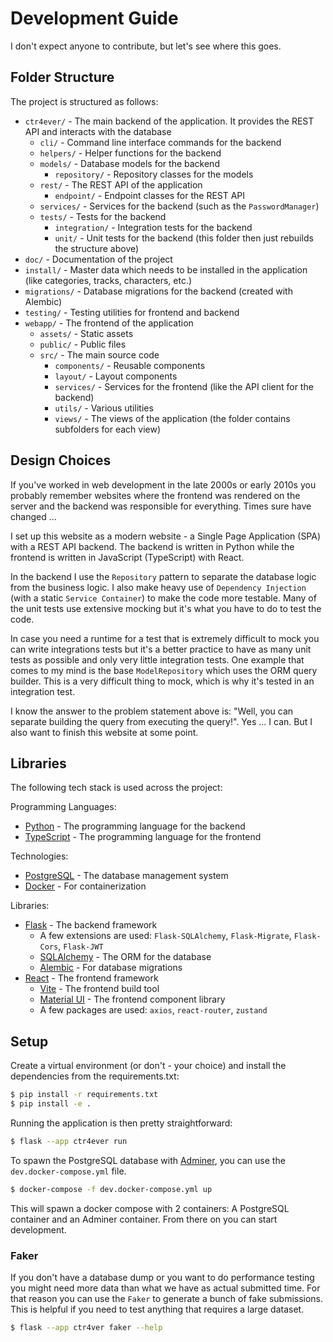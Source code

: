 # Development Guide

I don't expect anyone to contribute, but let's see where this goes.

## Folder Structure

The project is structured as follows:

* `ctr4ever/` - The main backend of the application. It provides the REST API and interacts with the database
    * `cli/` - Command line interface commands for the backend
    * `helpers/` - Helper functions for the backend
    * `models/` - Database models for the backend
      * `repository/` - Repository classes for the models
    * `rest/` - The REST API of the application
      * `endpoint/` - Endpoint classes for the REST API
    * `services/` - Services for the backend (such as the `PasswordManager`)
    * `tests/` - Tests for the backend
      * `integration/` - Integration tests for the backend
      * `unit/` - Unit tests for the backend (this folder then just rebuilds the structure above)
* `doc/` - Documentation of the project
* `install/` - Master data which needs to be installed in the application (like categories, tracks, characters, etc.)
* `migrations/` - Database migrations for the backend (created with Alembic)
* `testing/` - Testing utilities for frontend and backend
* `webapp/` - The frontend of the application
  * `assets/` - Static assets
  * `public/` - Public files
  * `src/` - The main source code
    * `components/` - Reusable components
    * `layout/` - Layout components
    * `services/` - Services for the frontend (like the API client for the backend)
    * `utils/` - Various utilities
    * `views/` - The views of the application (the folder contains subfolders for each view)

## Design Choices

If you've worked in web development in the late 2000s or early 2010s you probably remember websites where the frontend was
rendered on the server and the backend was responsible for everything. Times sure have changed ...

I set up this website as a modern website - a Single Page Application (SPA) with a REST API backend. The backend is written
in Python while the frontend is written in JavaScript (TypeScript) with React.

In the backend I use the `Repository` pattern to separate the database logic from the business logic. I also make
heavy use of `Dependency Injection` (with a static `Service Container`) to make the code more testable.
Many of the unit tests use extensive mocking but it's what you have to do to test the code.

In case you need a runtime for a test that is extremely difficult to mock you can write integrations tests but it's a 
better practice to have as many unit tests as possible and only very little integration tests. One example that comes
to my mind is the base `ModelRepository` which uses the ORM query builder. This is a very difficult thing to mock, which is
why it's tested in an integration test.

I know the answer to the problem statement above is: "Well, you can separate building the query from executing the query!".
Yes ... I can. But I also want to finish this website at some point.

## Libraries

The following tech stack is used across the project:

Programming Languages:
* [Python](https://www.python.org/) - The programming language for the backend
* [TypeScript](https://www.typescriptlang.org/) - The programming language for the frontend

Technologies:
* [PostgreSQL](https://www.postgresql.org/) - The database management system
* [Docker](https://www.docker.com/) - For containerization

Libraries:
* [Flask](https://flask.palletsprojects.com/en/3.0.x/) - The backend framework
  * A few extensions are used: `Flask-SQLAlchemy`, `Flask-Migrate`, `Flask-Cors`, `Flask-JWT`
  * [SQLAlchemy](https://www.sqlalchemy.org/) - The ORM for the database
  * [Alembic](https://alembic.sqlalchemy.org/en/latest/) - For database migrations
* [React](https://reactjs.org/) - The frontend framework
  * [Vite](https://vitejs.dev/) - The frontend build tool
  * [Material UI](https://mui.com/) - The frontend component library
  * A few packages are used: `axios`, `react-router`, `zustand`

## Setup

Create a virtual environment (or don't - your choice) and install the dependencies from the requirements.txt:

```bash
$ pip install -r requirements.txt
$ pip install -e .
```

Running the application is then pretty straightforward:

```bash
$ flask --app ctr4ever run
```

To spawn the PostgreSQL database with [Adminer](https://www.adminer.org/en/), you can use the `dev.docker-compose.yml` file.

```bash
$ docker-compose -f dev.docker-compose.yml up
```

This will spawn a docker compose with 2 containers: A PostgreSQL container and an Adminer container.
From there on you can start development.

### Faker

If you don't have a database dump or you want to do performance testing you might need more data than what we have as actual submitted time.
For that reason you can use the `Faker` to generate a bunch of fake submissions. This is helpful if you need to test anything
that requires a large dataset.

```bash
$ flask --app ctr4ver faker --help
```
